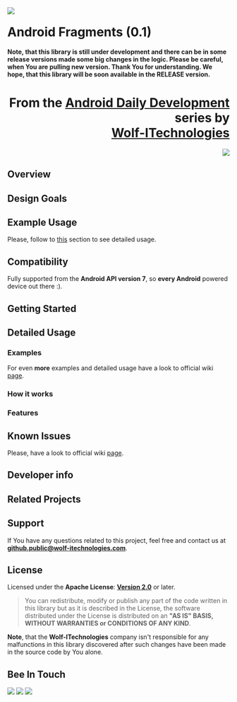 <a href="http://www.android.com/">
<img align="left" src="http://www.wolf-itechnologies.com/images/wit/android/wit_ic_android_100.png" />
</a>

Android Fragments (0.1)
===============

**Note, that this library is still under development and there can be in some release versions made some big changes in the logic. Please be careful, when You are pulling new version. Thank You for understanding. We hope, that this library will be soon available in the RELEASE version.**

<h1 align="right">
	From the <a href="" title="">Android Daily Development</a>
	<br/>
	series by
	<br/>
	<a href="" title="">Wolf-ITechnologies</a>
</h1>
<p align="right">
	<img src="http://www.wolf-itechnologies.com/images/wit/main/logo/wit_logo_200.png" />
</p>

## Overview ##

## Design Goals ##

## Example Usage ##

Please, follow to [this](#detailed-usage) section to see detailed usage.

## Compatibility ##

Fully supported from the **Android API version 7**, so **every Android** powered device out there :).

## Getting Started ##

## Detailed Usage ##

### Examples ###

For even **more** examples and detailed usage have a look to official wiki [page](https://github.com/Wolf-ITechnologies/android_fragments/wiki/Detailed-Usage).

### How it works ###

### Features ###

## Known Issues ##

Please, have a look to official wiki [page](https://github.com/Wolf-ITechnologies/android_fragments/wiki/Known-Issues).

## Developer info ##

## Related Projects

## Support ##

If You have any questions related to this project, feel free and contact us at **[github.public@wolf-itechnologies.com](mailto:github.public@wolf-itechnologies.com)**.

## License ##

Licensed under the **Apache License**: **[Version 2.0](http://www.apache.org/licenses/LICENSE-2.0)** or later.

> You can redistribute, modify or publish any part of the code written in this library but as it is described in the License, the software distributed under the License is distributed on an **"AS IS" BASIS, WITHOUT WARRANTIES or CONDITIONS OF ANY KIND**.

**Note**, that the **Wolf-ITechnologies** company isn't responsible for any malfunctions in this library discovered after such changes have been made in the source code by You alone.

## Bee In Touch ##

[![](http://www.wolf-itechnologies.com/images/wit/social/google/wit_ic_google+_100.png)](https://plus.google.com/104376986791224020588 "Visit our Google+ page for Android")
[![](http://www.wolf-itechnologies.com/images/wit/social/facebook/wit_ic_facebook_100.png)](https://www.facebook.com/pages/AndroidWolf-ITechnologies/627264120638706 "Visit our Facebook page for Android")
[![](http://www.wolf-itechnologies.com/images/wit/social/twitter/wit_ic_twitter_100.png)](https://twitter.com/AndroidWIT "Visit our Twitter page for Android")